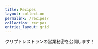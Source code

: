 ```yaml
---
title: Recipes
layout: collection
permalink: /recipes/
collection: recipes
entries_layout: grid
---
```


クリプトレストランの営業秘密を公開します！